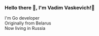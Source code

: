 ### Hello there 👋, I'm Vadim Vaskevich!🤠

<p align='left'>
I'm Go developer <br />
Originally from Belarus <br />
Now living in Russia
</p>
